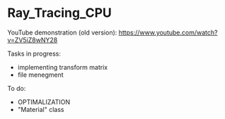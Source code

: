 # Ray_Tracing_CPU

YouTube demonstration (old version):
https://www.youtube.com/watch?v=ZV5iZ8wNY28

Tasks in progress:
- implementing transform matrix
- file menegment

To do:
- OPTIMALIZATION
- "Material" class